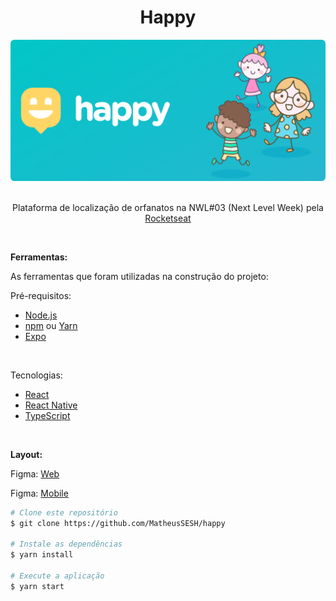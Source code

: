 <div align="center">
    <h1>Happy</h1>
    <div id="logo-content">
        <img style="border-radius: 6px" src="./web/src/images/logo-readme.svg">
    </div>

</br>

Plataforma de localização de orfanatos na NWL#03 (Next Level Week) pela [Rocketseat](https://rocketseat.com.br)

</div>

<div>

</br>

<strong>Ferramentas:</strong>
<p>As ferramentas que foram utilizadas na construção do projeto:</p>
Pré-requisitos:

* [Node.js](https://nodejs.org/en/)
* [npm](https://www.npmjs.com/get-npm) ou [Yarn](https://classic.yarnpkg.com/lang/en/)
* [Expo](https://expo.io)
</br>

Tecnologias:

* [React](https://reactjs.org)
* [React Native](https://reactnative.dev)
* [TypeScript](https://www.typescriptlang.org)

</br>

<strong>Layout:</strong>

Figma: [Web](https://www.figma.com/file/xL2SiFEW8pQ98BHqKZYay0/Happy-Web-(Copy)?node-id=0%3A1) 

Figma: [Mobile](https://www.figma.com/file/P0x8qoK9rsPpZzB0726nY0/Happy-Mobile-(Copy)?node-id=0%3A1)

```bash
# Clone este repositório
$ git clone https://github.com/MatheusSESH/happy

# Instale as dependências
$ yarn install

# Execute a aplicação
$ yarn start
```

</div>

